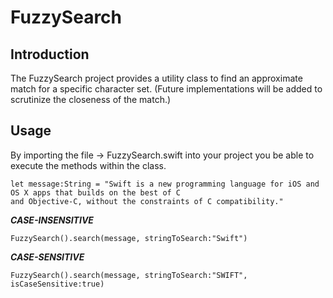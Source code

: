 # FuzzySearch

Introduction
------------------------------

The FuzzySearch project provides a utility class to find an approximate match for a specific character set. (Future implementations will be added to scrutinize the closeness of the match.) 

Usage
------------------------------
By importing the file -> FuzzySearch.swift into your project you be able to execute the methods within the class.
    
    let message:String = "Swift is a new programming language for iOS and OS X apps that builds on the best of C                                 and Objective-C, without the constraints of C compatibility."

***CASE-INSENSITIVE***

    FuzzySearch().search(message, stringToSearch:"Swift")

***CASE-SENSITIVE***

    FuzzySearch().search(message, stringToSearch:"SWIFT", isCaseSensitive:true)
